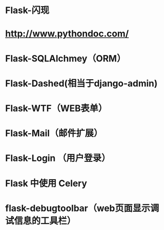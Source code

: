# Flask-闪现

# http://www.pythondoc.com/
# Flask-SQLAlchmey（ORM）
# Flask-Dashed(相当于django-admin)
# Flask-WTF（WEB表单）
# Flask-Mail（邮件扩展）
# Flask-Login （用户登录）
# Flask 中使用 Celery
# flask-debugtoolbar（web页面显示调试信息的工具栏）
